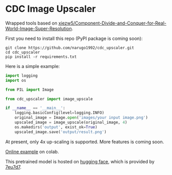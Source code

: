 # CDC Image Upscaler

Wrapped tools based
on [xiezw5/Component-Divide-and-Conquer-for-Real-World-Image-Super-Resolution](https://github.com/xiezw5/Component-Divide-and-Conquer-for-Real-World-Image-Super-Resolution).

First you need to install this repo (PyPI package is coming soon):

```shell
git clone https://github.com/narugo1992/cdc_upscaler.git
cd cdc_upscaler
pip install -r requirements.txt
```

Here is a simple example:

```python
import logging
import os

from PIL import Image

from cdc_upscaler import image_upscale

if __name__ == '__main__':
    logging.basicConfig(level=logging.INFO)
    original_image = Image.open('images/your input image.png')
    upscaled_image = image_upscale(original_image, 4)
    os.makedirs('output', exist_ok=True)
    upscaled_image.save('output/result.png')

```

At present, only 4x up-scaling is supported. More features is coming soon.

[Online example](https://colab.research.google.com/drive/1fRvl3yznvEfWMJNo7jdGOC4-mbnTHsay?usp=sharing) on colab. 

This pretrained model is hosted on [hugging face](https://huggingface.co/7eu7d7/CDC_anime), which is provided
by [7eu7d7](https://github.com/7eu7d7).
